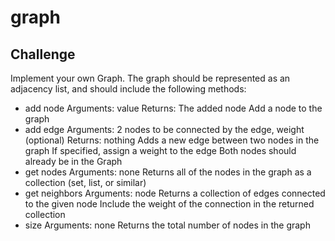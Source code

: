 # graph
## Challenge
Implement your own Graph. The graph should be represented as an adjacency list, and should include the following methods:

- add node Arguments: value Returns: The added node Add a node to the graph
- add edge Arguments: 2 nodes to be connected by the edge, weight (optional) Returns: nothing Adds a new edge between two nodes in the graph If specified, assign a weight to the edge Both nodes should already be in the Graph
- get nodes Arguments: none Returns all of the nodes in the graph as a collection (set, list, or similar)
- get neighbors Arguments: node Returns a collection of edges connected to the given node Include the weight of the connection in the returned collection
- size Arguments: none Returns the total number of nodes in the graph